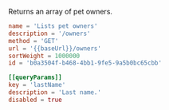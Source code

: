 Returns an array of pet owners.

```toml
name = 'Lists pet owners'
description = '/owners'
method = 'GET'
url = '{{baseUrl}}/owners'
sortWeight = 1000000
id = 'b0a3504f-b468-4bb1-9fe5-9a5b0bc65cbb'

[[queryParams]]
key = 'lastName'
description = 'Last name.'
disabled = true
```
